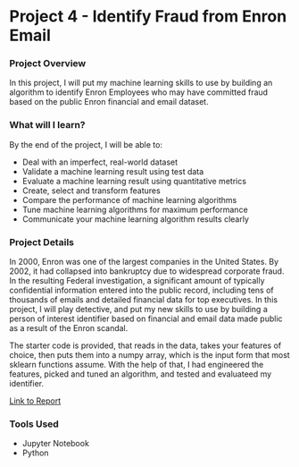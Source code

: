 # Project 4 - Identify Fraud from Enron Email

### Project Overview
In this project, I will put my machine learning skills to use by building an algorithm to identify Enron Employees who may have committed fraud based on the public Enron financial and email dataset.

### What will I learn?
By the end of the project, I will be able to:

* Deal with an imperfect, real-world dataset
* Validate a machine learning result using test data
* Evaluate a machine learning result using quantitative metrics
* Create, select and transform features
* Compare the performance of machine learning algorithms
* Tune machine learning algorithms for maximum performance
* Communicate your machine learning algorithm results clearly

### Project Details
In 2000, Enron was one of the largest companies in the United States. By 2002, it had collapsed into bankruptcy due to widespread corporate fraud. In the resulting Federal investigation, a significant amount of typically confidential information entered into the public record, including tens of thousands of emails and detailed financial data for top executives. In this project, I will play detective, and put my new skills to use by building a person of interest identifier based on financial and email data made public as a result of the Enron scandal.

The starter code is provided, that reads in the data, takes your features of choice, then puts them into a numpy array, which is the input form that most sklearn functions assume. With the help of that, I had engineered the features, picked and tuned an algorithm, and tested and evaluateed my identifier.

[Link to Report](https://cdn.rawgit.com/YasserArafath/Udacity-Nanodegree-Projects/0a72209c/Project%204%20-%20Identify%20Fraud%20from%20Enron%20Email/Report.pdf)

### Tools Used

* Jupyter Notebook
* Python
